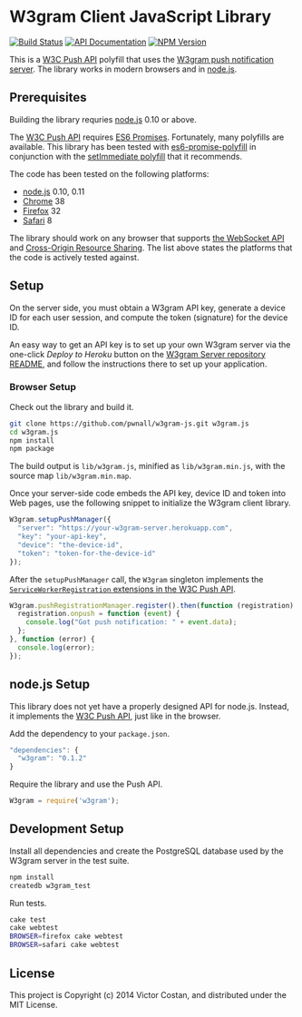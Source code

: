 # W3gram Client JavaScript Library

[![Build Status](https://travis-ci.org/pwnall/w3gram-js.svg)](https://travis-ci.org/pwnall/w3gram-js)
[![API Documentation](http://img.shields.io/badge/API-Documentation-ff69b4.svg)](http://coffeedoc.info/github/pwnall/w3gram-js)
[![NPM Version](http://img.shields.io/npm/v/w3gram.svg)](https://www.npmjs.org/package/w3gram)

This is a [W3C Push API](http://w3c.github.io/push-api/) polyfill that uses the
[W3gram push notification server](https://github.com/pwnall/w3gram-server). The
library works in modern browsers and in [node.js](http://nodejs.org/).


## Prerequisites

Building the library requries [node.js](http://nodejs.org/) 0.10 or above.

The [W3C Push API](http://w3c.github.io/push-api/) requires
[ES6 Promises](https://developer.mozilla.org/en-US/docs/Web/JavaScript/Reference/Global_Objects/Promise).
Fortunately, many polyfills are available. This library has been tested with
[es6-promise-polyfill](https://github.com/lahmatiy/es6-promise-polyfill) in
conjunction with the
[setImmediate polyfill](https://github.com/YuzuJS/setImmediate) that it
recommends.

The code has been tested on the following platforms:

* [node.js](http://nodejs.org/) 0.10, 0.11
* [Chrome](https://www.google.com/chrome/) 38
* [Firefox](https://www.mozilla.org/firefox) 32
* [Safari](https://www.apple.com/safari/) 8

The library should work on any browser that supports
[the WebSocket API](http://dev.w3.org/html5/websockets/) and
[Cross-Origin Resource Sharing](http://www.w3.org/TR/cors/). The list above
states the platforms that the code is actively tested against.


## Setup

On the server side, you must obtain a W3gram API key, generate a device ID for
each user session, and compute the token (signature) for the device ID.

An easy way to get an API key is to set up your own W3gram server via the
one-click _Deploy to Heroku_ button on the
[W3gram Server repository README](https://github.com/pwnall/w3gram-server), and
follow the instructions there to set up your application.


### Browser Setup

Check out the library and build it.

```bash
git clone https://github.com/pwnall/w3gram-js.git w3gram.js
cd w3gram.js
npm install
npm package
```

The build output is `lib/w3gram.js`, minified as `lib/w3gram.min.js`, with the
source map `lib/w3gram.min.map`.

Once your server-side code embeds the API key, device ID and token into Web
pages, use the following snippet to initialize the W3gram client library.

```javascript
W3gram.setupPushManager({
  "server": "https://your-w3gram-server.herokuapp.com",
  "key": "your-api-key",
  "device": "the-device-id",
  "token": "token-for-the-device-id"
});
```

After the `setupPushManager` call, the `W3gram` singleton implements the
[`ServiceWorkerRegistration` extensions in the W3C Push API](http://www.w3.org/TR/push-api/#extensions-to-the-serviceworkerregistration-interface).

```javascript
W3gram.pushRegistrationManager.register().then(function (registration) {
  registration.onpush = function (event) {
    console.log("Got push notification: " + event.data);
  };
}, function (error) {
  console.log(error);
});
```

## node.js Setup

This library does not yet have a properly designed API for node.js. Instead, it
implements the [W3C Push API](http://w3c.github.io/push-api/), just like in the
browser.

Add the dependency to your `package.json`.

```javascript
"dependencies": {
  "w3gram": "0.1.2"
}
```

Require the library and use the Push API.

```javascript
W3gram = require('w3gram');
```


## Development Setup

Install all dependencies and create the PostgreSQL database used by the W3gram
server in the test suite.

```bash
npm install
createdb w3gram_test
```

Run tests.

```bash
cake test
cake webtest
BROWSER=firefox cake webtest
BROWSER=safari cake webtest

```


## License

This project is Copyright (c) 2014 Victor Costan, and distributed under the MIT
License.

